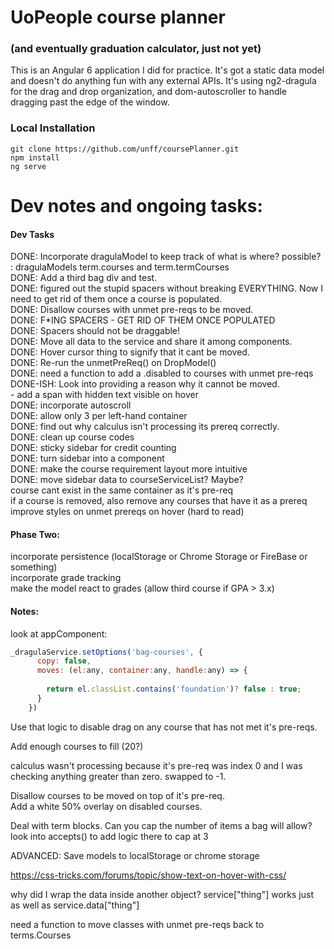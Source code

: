 # UoPeople course planner
### (and eventually graduation calculator, just not yet)

This is an Angular 6 application I did for practice. It's got a static data model and doesn't do anything fun with any external APIs.  It's using ng2-dragula for the drag and drop organization, and dom-autoscroller to handle dragging past the edge of the window.

### Local Installation
```
git clone https://github.com/unff/coursePlanner.git  
npm install
ng serve
```

# Dev notes and ongoing tasks:


#### Dev Tasks  
DONE: Incorporate dragulaModel to keep track of what is where?  possible? : dragulaModels term.courses and term.termCourses  
DONE: Add a third bag div and test.  
DONE: figured out the stupid spacers without breaking EVERYTHING.  Now I need to get rid of them once a course is populated.  
DONE: Disallow courses with unmet pre-reqs to be moved.  
DONE: F*ING SPACERS - GET RID OF THEM ONCE POPULATED  
DONE: Spacers should not be draggable!  
DONE: Move all data to the service and share it among components.  
DONE: Hover cursor thing to signify that it cant be moved.  
DONE: Re-run the unmetPreReq() on DropModel()  
DONE: need a function to add a .disabled to courses with unmet pre-reqs  
DONE-ISH: Look into providing a reason why it cannot be moved.  
      - add a span with hidden text visible on hover  
DONE: incorporate autoscroll  
DONE: allow only 3 per left-hand container  
DONE: find out why calculus isn't processing its prereq correctly.  
DONE: clean up course codes  
DONE: sticky sidebar for credit counting  
DONE: turn sidebar into a component  
DONE: make the course requirement layout more intuitive  
DONE: move sidebar data to courseServiceList? Maybe?    
course cant exist in the same container as it's pre-req  
if a course is removed, also remove any courses that have it as a prereq  
improve styles on unmet prereqs on hover (hard to read)  

#### Phase Two:
incorporate persistence (localStorage or Chrome Storage or FireBase or something)  
incorporate grade tracking  
make the model react to grades (allow third course if GPA > 3.x)  
  
#### Notes:  
look at appComponent: 
```javascript 
_dragulaService.setOptions('bag-courses', {  
      copy: false,  
      moves: (el:any, container:any, handle:any) => {  
          
        return el.classList.contains('foundation')? false : true;  
      }  
    })  
```
Use that logic to disable drag on any course that has not met it's pre-reqs.  

Add enough courses to fill (20?)  
  
calculus wasn't processing because it's pre-req was index 0 and I was checking anything greater than zero.  swapped to -1.  
  
Disallow courses to be moved on top of it's pre-req.  
Add a white 50% overlay on disabled courses.  
  
Deal with term blocks.  Can you cap the number of items a bag will allow?  
look into accepts() to add logic there to cap at 3  
  
ADVANCED: Save models to localStorage or chrome storage  
  
https://css-tricks.com/forums/topic/show-text-on-hover-with-css/  
  
 why did I wrap the data inside another object? service["thing"] works just as well as service.data["thing"]  
 
need a function to move classes with unmet pre-reqs back to terms.Courses  
